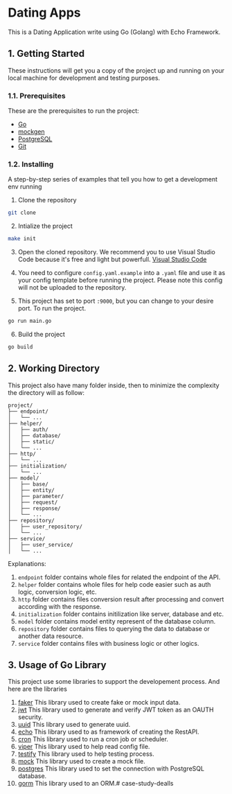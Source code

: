 # Dating Apps
This is a Dating Application write using Go (Golang) with Echo Framework.

## 1. Getting Started

These instructions will get you a copy of the project up and running on your local machine for development and testing purposes.

### 1.1. Prerequisites

These are the prerequisites to run the project:

- [Go](https://golang.org/doc/install)
- [mockgen](https://github.com/uber-go/mock)
- [PostgreSQL](https://www.postgresql.org/download/)
- [Git](https://git-scm.com/downloads)

### 1.2. Installing

A step-by-step series of examples that tell you how to get a development env running

1. Clone the repository

```bash
git clone
```

2. Intialize the project

```bash
make init
```

3. Open the cloned repository. We recommend you to use Visual Studio Code because it's free and light but powerfull. [Visual Studio Code](https://code.visualstudio.com/download)

4. You need to configure `config.yaml.example` into a `.yaml` file and use it as your config template before running the project. Please note this config will not be uploaded to the repository.

5. This project has set to port `:9000`, but you can change to your desire port. To run the project.

```bash
go run main.go
```

6. Build the project
```bash
go build
```

## 2. Working Directory

This project also have many folder inside, then to minimize the complexity the directory will as follow:

```
project/
├── endpoint/
│   └── ...
├── helper/
│   ├── auth/
│   ├── database/
│   ├── static/
│   └── ...
├── http/
│   └── ...
├── initialization/
│   └── ...
├── model/
│   ├── base/
│   ├── entity/
│   ├── parameter/
│   ├── request/
│   ├── response/
│   └── ...
├── repository/
│   ├── user_repository/
│   └── ...
├── service/
│   ├── user_service/
│   └── ...
```

Explanations:

1. `endpoint` folder contains whole files for related the endpoint of the API.
2. `helper` folder contains whole files for help code easier such as auth logic, conversion logic, etc.
3. `http` folder contains files conversion result after processing and convert according with the response.
4. `initialization` folder contains initilization like server, database and etc.
5. `model` folder contains model entity represent of the database column.
6. `repository` folder contains files to querying the data to database or another data resource.
7. `service` folder contains files with business logic or other logics.

## 3. Usage of Go Library

This project use some libraries to support the developement process. And here are the libraries

1.  [faker](https://github.com/go-faker/faker) This library used to create fake or mock input data.
2.  [jwt](https://github.com/golang-jwt/jwt) This library used to generate and verify JWT token as an OAUTH security.
3.  [uuid](github.com/google/uuid) This library used to generate uuid.
4.  [echo](https://github.com/labstack/echo) This library used to as framework of creating the RestAPI.
5.  [cron](https://github.com/robfig/cron) This library used to run a cron job or scheduler.
6.  [viper](https://github.com/spf13/viper) This library used to help read config file.
7.  [testify](https://github.com/stretchr/testify) This library used to help testing process.
8.  [mock](https://github.com/uber-go/mock) This library used to create a mock file.
9.  [postgres](https://github.com/go-gorm/postgres) This library used to set the connection with PostgreSQL database.
10. [gorm](https://github.com/go-gorm/gorm) This library used to an ORM.# case-study-dealls
